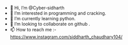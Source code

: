 - 👋 Hi, I’m @Cyber-sidharth
- 👀 I’m interested in programming and cracking.
- 🌱 I’m currently learning python.
- 💞️ I’m looking to collaborate on github .
- 📫 How to reach me :-https://www.instagram.com/siddharth_chaudhary104/

<!---
Cyber-sidharth/Cyber-sidharth is a ✨ special ✨ repository because its `README.md` (this file) appears on your GitHub profile.
You can click the Preview link to take a look at your changes.
--->
